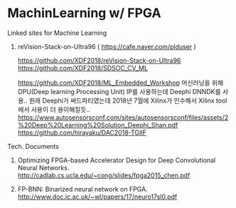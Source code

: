 # MachinLearning w/ FPGA
Linked sites for Machine Learning


1. reVision-Stack-on-Ultra96
   ( https://cafe.naver.com/plduser )

    https://github.com/XDF2018/reVision-Stack-on-Ultra96
    https://github.com/XDF2018/SDSOC_CV_ML
    
    https://github.com/XDF2018/ML_Embedded_Workshop
    머신러닝을 위해 DPU(Deep learning Processing Unit) IP를 사용하는데 Deephi DNNDK를 사용..
    원래 Deephi가 써드파티였는데 2018년 7월에 Xilinx가 인수해서 Xilinx tool에서 사용이 더 용이해질듯..
    https://www.autosensorsconf.com/sites/autosensorsconf/files/assets/2%20Deep%20Learning%20Solution_Deephi_Shan.pdf
    https://github.com/hirayaku/DAC2018-TGIIF



Tech. Documents

1. Optimizing FPGA-based Accelerator Design for Deep Convolutional Neural Networks.
   http://cadlab.cs.ucla.edu/~cong/slides/fpga2015_chen.pdf

2. FP-BNN: Binarized neural network on FPGA.
   http://www.doc.ic.ac.uk/~wl/papers/17/neuro17sl0.pdf





